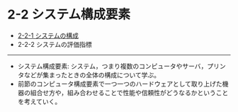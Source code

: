 # 2-2 システム構成要素

- [2-2-1 システムの構成](2-2-1システムの構成.md)
- 2-2-2 システムの評価指標

---

- システム構成要素: システム，つまり複数のコンピュータやサーバ，プリンタなどが集まったときの全体の構成について学ぶ。
- 前節のコンピュータ構成要素で一つ一つのハードウェアとして取り上げた機器の組合せ方や，組み合わせることで性能や信頼性がどうなるかということを考えていく。
